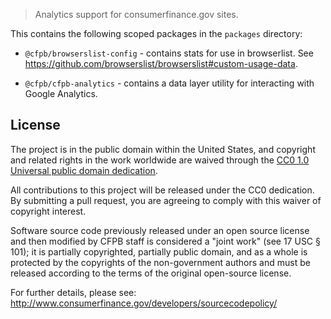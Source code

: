 > Analytics support for consumerfinance.gov sites.

This contains the following scoped packages in the `packages` directory:

 - `@cfpb/browserslist-config` - contains stats for use in browserlist. See https://github.com/browserslist/browserslist#custom-usage-data.

 - `@cfpb/cfpb-analytics` - contains a data layer utility for interacting with Google Analytics.

## License

The project is in the public domain within the United States, and
copyright and related rights in the work worldwide are waived through
the [CC0 1.0 Universal public domain dedication](http://creativecommons.org/publicdomain/zero/1.0/).

All contributions to this project will be released under the CC0
dedication. By submitting a pull request, you are agreeing to comply
with this waiver of copyright interest.

Software source code previously released under an open source license and then modified by CFPB staff is considered a "joint work" (see 17 USC § 101); it is partially copyrighted, partially public domain, and as a whole is protected by the copyrights of the non-government authors and must be released according to the terms of the original open-source license.

For further details, please see: http://www.consumerfinance.gov/developers/sourcecodepolicy/
